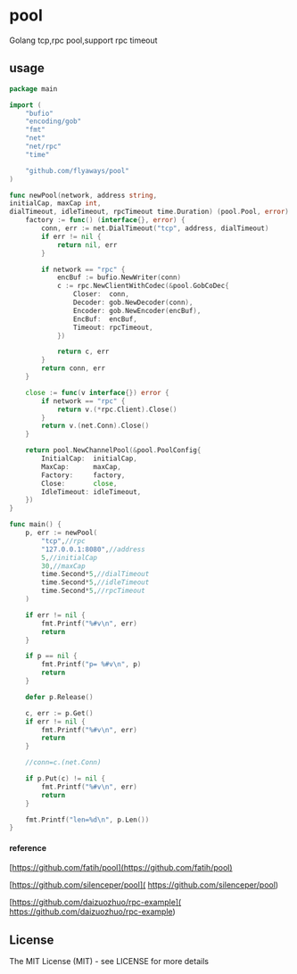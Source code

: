 # pool

Golang tcp,rpc pool,support rpc timeout

## usage
```go
package main

import (
	"bufio"
	"encoding/gob"
	"fmt"
	"net"
	"net/rpc"
	"time"

	"github.com/flyaways/pool"
)

func newPool(network, address string, 
initialCap, maxCap int, 
dialTimeout, idleTimeout, rpcTimeout time.Duration) (pool.Pool, error) {
	factory := func() (interface{}, error) {
		conn, err := net.DialTimeout("tcp", address, dialTimeout)
		if err != nil {
			return nil, err
		}

		if network == "rpc" {
			encBuf := bufio.NewWriter(conn)
			c := rpc.NewClientWithCodec(&pool.GobCoDec{
				Closer:  conn,
				Decoder: gob.NewDecoder(conn),
				Encoder: gob.NewEncoder(encBuf),
				EncBuf:  encBuf,
				Timeout: rpcTimeout,
			})

			return c, err
		}
		return conn, err
	}

	close := func(v interface{}) error {
		if network == "rpc" {
			return v.(*rpc.Client).Close()
		}
		return v.(net.Conn).Close()
	}

	return pool.NewChannelPool(&pool.PoolConfig{
		InitialCap:  initialCap,
		MaxCap:      maxCap,
		Factory:     factory,
		Close:       close,
		IdleTimeout: idleTimeout,
	})
}

func main() {
	p, err := newPool(
		"tcp",//rpc
		"127.0.0.1:8080",//address
		5,//initialCap
		30,//maxCap
		time.Second*5,//dialTimeout
		time.Second*5,//idleTimeout
		time.Second*5,//rpcTimeout
	)

	if err != nil {
		fmt.Printf("%#v\n", err)
		return
	}

	if p == nil {
		fmt.Printf("p= %#v\n", p)
		return
	}

	defer p.Release()

	c, err := p.Get()
	if err != nil {
		fmt.Printf("%#v\n", err)
		return
	}

	//conn=c.(net.Conn)

	if p.Put(c) != nil {
		fmt.Printf("%#v\n", err)
		return
	}

	fmt.Printf("len=%d\n", p.Len())
}

```

#### reference
 [https://github.com/fatih/pool](https://github.com/fatih/pool)

 [https://github.com/silenceper/pool]( https://github.com/silenceper/pool)

 [https://github.com/daizuozhuo/rpc-example]( https://github.com/daizuozhuo/rpc-example)

## License

The MIT License (MIT) - see LICENSE for more details
